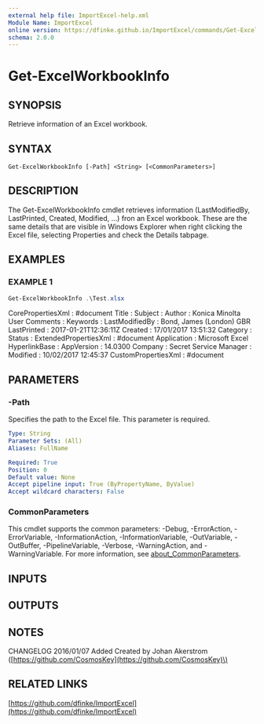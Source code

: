 ```yaml
---
external help file: ImportExcel-help.xml
Module Name: ImportExcel
online version: https://dfinke.github.io/ImportExcel/commands/Get-ExcelWorkbookInfo
schema: 2.0.0
---
```


# Get-ExcelWorkbookInfo

## SYNOPSIS

Retrieve information of an Excel workbook.

## SYNTAX

```
Get-ExcelWorkbookInfo [-Path] <String> [<CommonParameters>]
```

## DESCRIPTION

The Get-ExcelWorkbookInfo cmdlet retrieves information \(LastModifiedBy, LastPrinted, Created, Modified, ...\) fron an Excel workbook. These are the same details that are visible in Windows Explorer when right clicking the Excel file, selecting Properties and check the Details tabpage.

## EXAMPLES

### EXAMPLE 1

```powershell
Get-ExcelWorkbookInfo .\Test.xlsx
```

CorePropertiesXml : \#document Title : Subject : Author : Konica Minolta User Comments : Keywords : LastModifiedBy : Bond, James \(London\) GBR LastPrinted : 2017-01-21T12:36:11Z Created : 17/01/2017 13:51:32 Category : Status : ExtendedPropertiesXml : \#document Application : Microsoft Excel HyperlinkBase : AppVersion : 14.0300 Company : Secret Service Manager : Modified : 10/02/2017 12:45:37 CustomPropertiesXml : \#document

## PARAMETERS

### -Path

Specifies the path to the Excel file. This parameter is required.

```yaml
Type: String
Parameter Sets: (All)
Aliases: FullName

Required: True
Position: 0
Default value: None
Accept pipeline input: True (ByPropertyName, ByValue)
Accept wildcard characters: False
```

### CommonParameters
This cmdlet supports the common parameters: -Debug, -ErrorAction, -ErrorVariable, -InformationAction, -InformationVariable, -OutVariable, -OutBuffer, -PipelineVariable, -Verbose, -WarningAction, and -WarningVariable. For more information, see [about_CommonParameters](http://go.microsoft.com/fwlink/?LinkID=113216).

## INPUTS

## OUTPUTS

## NOTES

CHANGELOG 2016/01/07 Added Created by Johan Akerstrom \([https://github.com/CosmosKey](https://github.com/CosmosKey)\)

## RELATED LINKS

[https://github.com/dfinke/ImportExcel](https://github.com/dfinke/ImportExcel)


